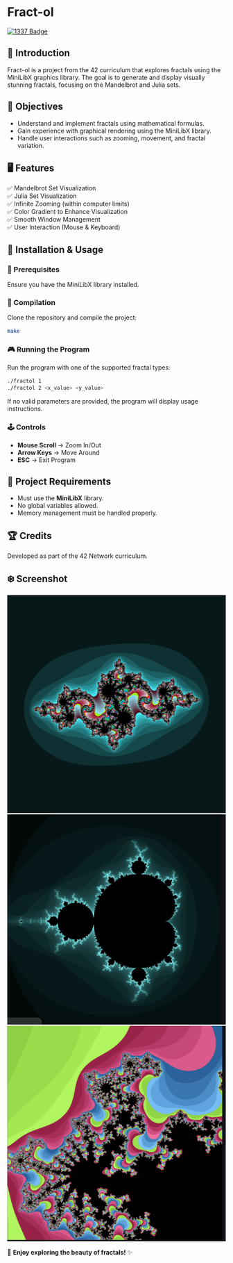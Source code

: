 # Fract-ol

[![1337 Badge](https://img.shields.io/badge/1337-Project-blue)](https://www.42network.org/)

## 📌 Introduction
Fract-ol is a project from the 42 curriculum that explores fractals using the MiniLibX graphics library. The goal is to generate and display visually stunning fractals, focusing on the Mandelbrot and Julia sets.

## 🎯 Objectives
- Understand and implement fractals using mathematical formulas.
- Gain experience with graphical rendering using the MiniLibX library.
- Handle user interactions such as zooming, movement, and fractal variation.

## 🖥️ Features
✅ Mandelbrot Set Visualization  
✅ Julia Set Visualization  
✅ Infinite Zooming (within computer limits)  
✅ Color Gradient to Enhance Visualization  
✅ Smooth Window Management  
✅ User Interaction (Mouse & Keyboard)  

## 📜 Installation & Usage

### 🔧 Prerequisites
Ensure you have the MiniLibX library installed.

### 🚀 Compilation
Clone the repository and compile the project:
```bash
make
```

### 🎮 Running the Program
Run the program with one of the supported fractal types:
```bash
./fractol 1
./fractol 2 <x_value> <y_value>
```
If no valid parameters are provided, the program will display usage instructions.

### 🕹️ Controls
- **Mouse Scroll** → Zoom In/Out
- **Arrow Keys** → Move Around
- **ESC** → Exit Program


## 📜 Project Requirements
- Must use the **MiniLibX** library.
- No global variables allowed.
- Memory management must be handled properly.

## 🏆 Credits
Developed as part of the 42 Network curriculum.

## ❄️ Screenshot

![Fract-ol Screenshot](Screenshot/screenshot1.png)
![Fract-ol Screenshot](Screenshot/screenshot2.png)
![Fract-ol Screenshot](Screenshot/screenshot3.png)




📌 **Enjoy exploring the beauty of fractals!** ✨

